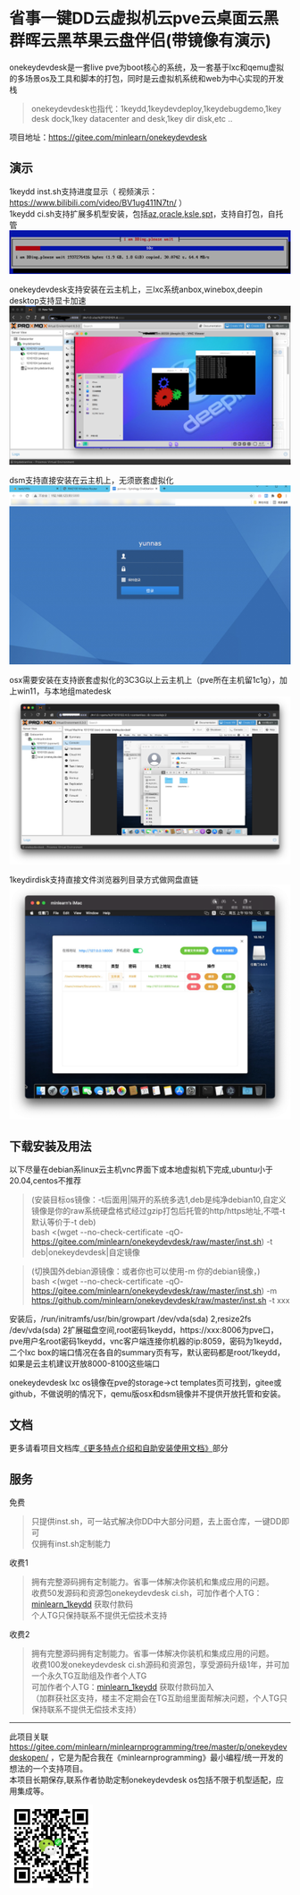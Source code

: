 
省事一键DD云虚拟机云pve云桌面云黑群晖云黑苹果云盘伴侣(带镜像有演示)
=====

onekeydevdesk是一套live pve为boot核心的系统，及一套基于lxc和qemu虚拟的多场景os及工具和脚本的打包，同时是云虚拟机系统和web为中心实现的开发栈  

> onekeydevdesk也指代：1keydd,1keydevdeploy,1keydebugdemo,1key desk dock,1key datacenter and desk,1key dir disk,etc ..

项目地址：https://gitee.com/minlearn/onekeydevdesk 

演示
-----

1keydd inst.sh支持进度显示（ 视频演示：https://www.bilibili.com/video/BV1ug411N7tn/ ）  
1keydd ci.sh支持扩展多机型安装，包括[az](p/az/),[oracle](p/orc/),[ksle](p/ks/),[spt](p/spt15g/)，支持自打包，自托管  
![](p/index/1keydd.png)

onekeydevdesk支持安装在云主机上，三lxc系统anbox,winebox,deepin desktop支持显卡加速
![](p/index/1keydevdesk.png)

dsm支持直接安装在云主机上，无须嵌套虚拟化
![](p/index/1keydevdeskdsm.jpg)

osx需要安装在支持嵌套虚拟化的3C3G以上云主机上（pve所在主机留1c1g），加上win11，与本地组matedesk
![](p/index/1keydevdeskosx.png)

1keydirdisk支持直接文件浏览器列目录方式做网盘直链
![](p/index/1keydirdisk.png)

下载安装及用法
-----

以下尽量在debian系linux云主机vnc界面下或本地虚拟机下完成,ubuntu小于20.04,centos不推荐

> (安装目标os镜像：-t后面用|隔开的系统多选1,deb是纯净debian10,自定义镜像是你的raw系统硬盘格式经过gzip打包后托管的http/https地址,不喂-t默认等价于-t deb)  
> bash <(wget --no-check-certificate -qO- https://gitee.com/minlearn/onekeydevdesk/raw/master/inst.sh) -t deb|onekeydevdesk|自定镜像  

> (切换国外debian源镜像：或者你也可以使用-m 你的debian镜像，)  
> bash <(wget --no-check-certificate -qO- https://gitee.com/minlearn/onekeydevdesk/raw/master/inst.sh) -m https://github.com/minlearn/onekeydevdesk/raw/master/inst.sh -t xxx   

安装后，/run/initramfs/usr/bin/growpart /dev/vda(sda) 2,resize2fs /dev/vda(sda) 2扩展磁盘空间,root密码1keydd，https://xxx:8006为pve口，pve用户名root密码1keydd，vnc客户端连接你机器的ip:8059，密码为1keydd，二个lxc box的端口情况在各自的summary页有写，默认密码都是root/1keydd，如果是云主机建议开放8000-8100这些端口  

onekeydevdesk lxc os镜像在pve的storage->ct templates页可找到，gitee或github，不做说明的情况下，qemu版osx和dsm镜像并不提供开放托管和安装。 

文档
-----

更多请看项目文档库[《更多特点介绍和自助安装使用文档》](p/docs/)部分


服务
-----

免费
> 只提供inst.sh，可一站式解决你DD中大部分问题，去上面仓库，一键DD即可  
> 仅拥有inst.sh定制能力  

收费1
> 拥有完整源码拥有定制能力。省事一体解决你装机和集成应用的问题。  
> 收费50发源码和资源包onekeydevdesk ci.sh，可加作者个人TG：[minlearn_1keydd](https://t.me/minlearn_1keydd) 获取付款码  
> 个人TG只保持联系不提供无偿技术支持  

收费2
> 拥有完整源码拥有定制能力。省事一体解决你装机和集成应用的问题。  
> 收费100发onekeydevdesk ci.sh源码和资源包，享受源码升级1年，并可加一个永久TG互助组及作者个人TG  
> 可加作者个人TG：[minlearn_1keydd](https://t.me/minlearn_1keydd) 获取付款码加入  
> （加群获社区支持，楼主不定期会在TG互助组里面帮解决问题，个人TG只保持联系不提供无偿技术支持）  


-----


此项目关联 https://gitee.com/minlearn/minlearnprogramming/tree/master/p/onekeydevdeskopen/ ，它是为配合我在《minlearnprogramming》最小编程/统一开发的想法的一个支持项目。  
本项目长期保存,联系作者协助定制onekeydevdesk os包括不限于机型适配，应用集成等。

![](p/index/logo123zd15sz150.png)


